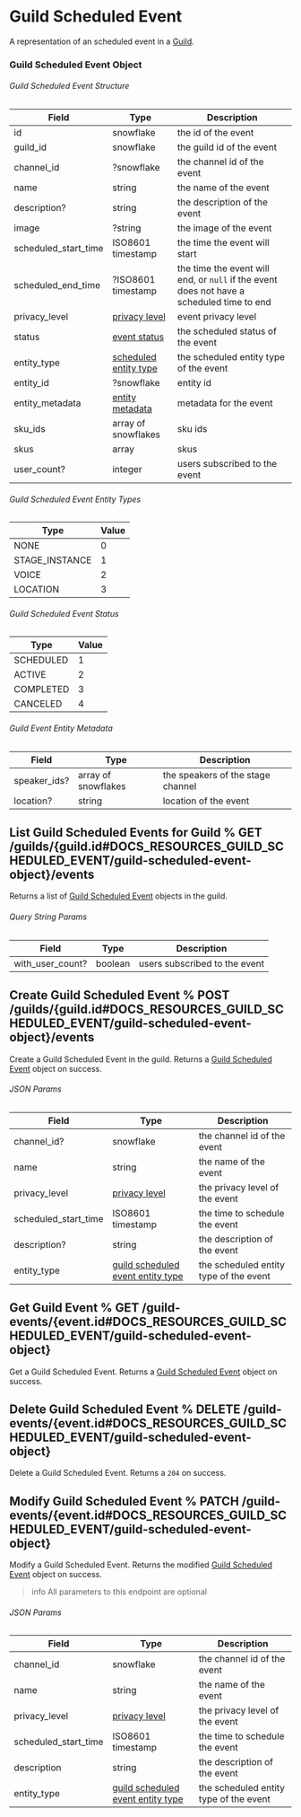# Guild Scheduled Event

A representation of an scheduled event in a [Guild](#DOCS_RESOURCES_GUILD/).

### Guild Scheduled Event Object

###### Guild Scheduled Event Structure

| Field                | Type                                                                                                       | Description                                                                               |
| -------------------- | ---------------------------------------------------------------------------------------------------------- | ----------------------------------------------------------------------------------------- |
| id                   | snowflake                                                                                                  | the id of the event                                                                       |
| guild_id             | snowflake                                                                                                  | the guild id of the event                                                                 |
| channel_id           | ?snowflake                                                                                                 | the channel id of the event                                                               |
| name                 | string                                                                                                     | the name of the event                                                                     |
| description?         | string                                                                                                     | the description of the event                                                              |
| image                | ?string                                                                                                    | the image of the event                                                                    |
| scheduled_start_time | ISO8601 timestamp                                                                                          | the time the event will start                                                             |
| scheduled_end_time   | ?ISO8601 timestamp                                                                                         | the time the event will end, or `null` if the event does not have a scheduled time to end |
| privacy_level        | [privacy level](#DOCS_RESOURCES_STAGE_INSTANCE/stage-instance-object-privacy-level)                        | event privacy level                                                                       |
| status               | [event status](#DOCS_RESOURCES_GUILD_EVENT/guild-event-object-guild-scheduled-event-status)                | the scheduled status of the event                                                         |
| entity_type          | [scheduled entity type](#DOCS_RESOURCES_GUILD_EVENT/guild-event-object-guild-scheduled-event-entity-types) | the scheduled entity type of the event                                                    |
| entity_id            | ?snowflake                                                                                                 | entity id                                                                                 |
| entity_metadata      | [entity metadata](#DOCS_RESOURCES_GUILD_EVENT/guild-event-object-guild-event-entity-metadata)              | metadata for the event                                                                    |
| sku_ids              | array of snowflakes                                                                                        | sku ids                                                                                   |
| skus                 | array                                                                                                      | skus                                                                                      |
| user_count?          | integer                                                                                                    | users subscribed to the event                                                             |

###### Guild Scheduled Event Entity Types

| Type           | Value |
| -------------- | ----- |
| NONE           | 0     |
| STAGE_INSTANCE | 1     |
| VOICE          | 2     |
| LOCATION       | 3     |

###### Guild Scheduled Event Status

| Type      | Value |
| --------- | ----- |
| SCHEDULED | 1     |
| ACTIVE    | 2     |
| COMPLETED | 3     |
| CANCELED  | 4     |

###### Guild Event Entity Metadata

| Field        | Type                | Description                       |
| ------------ | ------------------- | --------------------------------- |
| speaker_ids? | array of snowflakes | the speakers of the stage channel |
| location?    | string              | location of the event             |

## List Guild Scheduled Events for Guild % GET /guilds/{guild.id#DOCS_RESOURCES_GUILD_SCHEDULED_EVENT/guild-scheduled-event-object}/events

Returns a list of [Guild Scheduled Event](#DOCS_RESOURCES_GUILD_SCHEDULED_EVENT/guild-scheduled-event-object) objects in the guild.

###### Query String Params

| Field            | Type    | Description                   |
| ---------------- | ------- | ----------------------------- |
| with_user_count? | boolean | users subscribed to the event |

## Create Guild Scheduled Event % POST /guilds/{guild.id#DOCS_RESOURCES_GUILD_SCHEDULED_EVENT/guild-scheduled-event-object}/events

Create a Guild Scheduled Event in the guild. Returns a [Guild Scheduled Event](#DOCS_RESOURCES_GUILD_SCHEDULED_EVENT/guild-scheduled-event-object) object on success.

###### JSON Params

| Field                | Type                                                                                                                             | Description                            |
| -------------------- | -------------------------------------------------------------------------------------------------------------------------------- | -------------------------------------- |
| channel_id?          | snowflake                                                                                                                        | the channel id of the event            |
| name                 | string                                                                                                                           | the name of the event                  |
| privacy_level        | [privacy level](#DOCS_RESOURCES_STAGE_INSTANCE/stage-instance-object-privacy-level)                                              | the privacy level of the event         |
| scheduled_start_time | ISO8601 timestamp                                                                                                                | the time to schedule the event         |
| description?         | string                                                                                                                           | the description of the event           |
| entity_type          | [guild scheduled event entity type](#DOCS_RESOURCES_GUILD_SCHEDULED_EVENT/guild-event-object-guild-scheduled-event-entity-types) | the scheduled entity type of the event |

## Get Guild Event % GET /guild-events/{event.id#DOCS_RESOURCES_GUILD_SCHEDULED_EVENT/guild-scheduled-event-object}

Get a Guild Scheduled Event. Returns a [Guild Scheduled Event](#DOCS_RESOURCES_GUILD_SCHEDULED_EVENT/guild-scheduled-event-object) object on success.

## Delete Guild Scheduled Event % DELETE /guild-events/{event.id#DOCS_RESOURCES_GUILD_SCHEDULED_EVENT/guild-scheduled-event-object}

Delete a Guild Scheduled Event. Returns a `204` on success.

## Modify Guild Scheduled Event % PATCH /guild-events/{event.id#DOCS_RESOURCES_GUILD_SCHEDULED_EVENT/guild-scheduled-event-object}

Modify a Guild Scheduled Event. Returns the modified [Guild Scheduled Event](#DOCS_RESOURCES_GUILD_SCHEDULED_EVENT/guild-scheduled-event-object) object on success.

> info
> All parameters to this endpoint are optional

###### JSON Params

| Field                | Type                                                                                                                             | Description                            |
| -------------------- | -------------------------------------------------------------------------------------------------------------------------------- | -------------------------------------- |
| channel_id           | snowflake                                                                                                                        | the channel id of the event            |
| name                 | string                                                                                                                           | the name of the event                  |
| privacy_level        | [privacy level](#DOCS_RESOURCES_STAGE_INSTANCE/stage-instance-object-privacy-level)                                              | the privacy level of the event         |
| scheduled_start_time | ISO8601 timestamp                                                                                                                | the time to schedule the event         |
| description          | string                                                                                                                           | the description of the event           |
| entity_type          | [guild scheduled event entity type](#DOCS_RESOURCES_GUILD_SCHEDULED_EVENT/guild-event-object-guild-scheduled-event-entity-types) | the scheduled entity type of the event |
